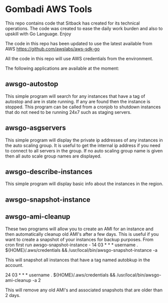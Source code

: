 # Gombadi AWS Tools

This repo contains code that Sitback has created for its technical operations.
The code was created to ease the daily work burden and also to upskill
with Go Language. Enjoy

The code in this repo has been updated to use the latest available from AWS
https://github.com/awslabs/aws-sdk-go

All the code in this repo will use AWS credentials from the environment.

The following applications are available at the moment:

## awsgo-autostop

This simple program will search for any instances that have a tag of autostop
and are in state running. If any are found then the instance is stopped.
This program can be called from a cronjob to shutdown instances
that do not need to be running 24x7 such as staging servers.



## awsgo-asgservers

This simple program will display the private ip addresses of any instances
in the auto scaling group. It is useful to get the internal ip address
if you need to connect to all servers in the group.
If no auto scaling group name is given then all auto scale group names
are displayed.




## awsgo-describe-instances

This simple program will display basic info about the instances in the region.



## awsgo-snapshot-instance
## awsgo-ami-cleanup

These two programs will allow you to create an AMI for an instance and then
automatically cleanup old AMI's after a few days. This is useful if you
want to create a snapshot of your instances for backup purposes.
From cron first run awsgo-snapshot-instance -
14 03 * * * username . ${HOME}/.aws/credentials && /usr/local/bin/awsgo-snapshot-instance -a

This will snapshot all instances that have a tag named autobkup in the account.

24 03 * * * username . ${HOME}/.aws/credentials && /usr/local/bin/awsgo-ami-cleanup -a 2

This will remove any old AMI's and associated snapshots that are older than 2 days.



